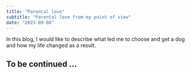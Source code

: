 ```yaml
---
title: "Parental love"
subtitle: "Parental love from my point of view"
date: "2023-09-08"
---
```


In this blog, I would like to describe what led me to choose and get a dog and how my life changed as a result.

## To be continued ...
